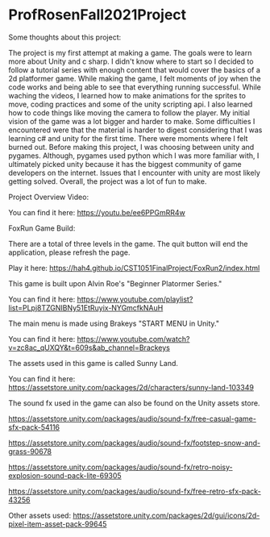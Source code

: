 # ProfRosenFall2021Project
Some thoughts about this project:

The project is my first attempt at making a game. The goals were to learn more about Unity and c sharp. I didn't know where to start so I decided to follow a tutorial series with enough content that would cover the basics of a 2d platformer game. While making the game, I felt moments of joy when the code works and being able to see that everything running successful. While waching the videos, I learned how to make animations for the sprites to move, coding practices and some of the unity scripting api. I also learned how to code things like moving the camera to follow the player. My initial vision of the game was a lot bigger and harder to make. Some difficulties I encountered were that the material is harder to digest considering that I was learning c# and unity for the first time. There were moments where I felt burned out. Before making this project, I was choosing between unity and pygames. Although, pygames used python which I was more familiar with, I ultimately picked unity because it has the biggest community of game developers on the internet. Issues that I encounter with unity are most likely getting solved. Overall, the project was a lot of fun to make. 

Project Overview Video:

You can find it here: https://youtu.be/ee6PPGmRR4w

FoxRun Game Build: 

There are a total of three levels in the game. 
The quit button will end the application, please refresh the page. 

Play it here: https://hah4.github.io/CST1051FinalProject/FoxRun2/index.html

This game is built upon Alvin Roe's "Beginner Platormer Series." 

You can find it here: https://www.youtube.com/playlist?list=PLpj8TZGNIBNy51EtRuyix-NYGmcfkNAuH

The main menu is made using Brakeys "START MENU in Unity."

You can find it here: https://www.youtube.com/watch?v=zc8ac_qUXQY&t=609s&ab_channel=Brackeys

The assets used in this game is called Sunny Land. 

You can find it here: https://assetstore.unity.com/packages/2d/characters/sunny-land-103349

The sound fx used in the game can also be found on the Unity assets store. 

https://assetstore.unity.com/packages/audio/sound-fx/free-casual-game-sfx-pack-54116

https://assetstore.unity.com/packages/audio/sound-fx/footstep-snow-and-grass-90678

https://assetstore.unity.com/packages/audio/sound-fx/retro-noisy-explosion-sound-pack-lite-69305

https://assetstore.unity.com/packages/audio/sound-fx/free-retro-sfx-pack-43256

Other assets used: https://assetstore.unity.com/packages/2d/gui/icons/2d-pixel-item-asset-pack-99645
